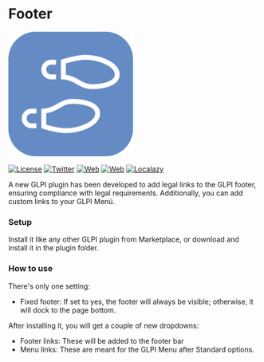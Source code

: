# Footer

<img src="https://raw.githubusercontent.com/ticgal/footer/multimedia/footer.png" alt="Footer Logo" height="250px" width="250px" class="js-lazy-loaded">

[![License](https://img.shields.io/badge/License-GNU%20AGPLv3-blue.svg?style=flat-square)](https://github.com/ticgal/footer/blob/master/LICENSE)
[![Twitter](https://img.shields.io/badge/Twitter-TICGAL-blue.svg?style=flat-square)](https://twitter.com/ticgalcom)
[![Web](https://img.shields.io/badge/Web-TICGAL-blue.svg?style=flat-square)](https://tic.gal/)
[![Web](https://img.shields.io/badge/Web-Footer-blue.svg?style=flat-square)](https://tic.gal/glpi/glpi-plugins/footer/)
[![Localazy](https://img.shields.io/badge/Translate-Localazy-cyan)](https://localazy.com/p/footer#translations)


A new GLPI plugin has been developed to add legal links to the GLPI footer, ensuring compliance with legal requirements. Additionally, you can add custom links to your GLPI Menú.

### Setup
Install it like any other GLPI plugin from Marketplace, or download and install it in the plugin folder.
### How to use
There's only one setting:
* Fixed footer: If set to yes, the footer will always be visible; otherwise, it will dock to the page bottom. 

After installing it, you will get a couple of new dropdowns:
* Footer links: These will be added to the footer bar
* Menu links: These are meant for the GLPI Menu after Standard options.
